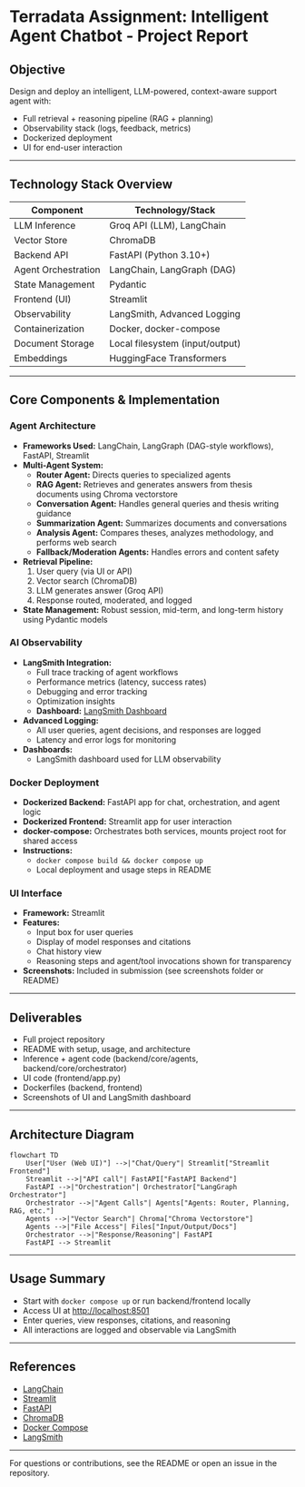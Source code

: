 # Terradata Assignment: Intelligent Agent Chatbot - Project Report

## Objective
Design and deploy an intelligent, LLM-powered, context-aware support agent with:
- Full retrieval + reasoning pipeline (RAG + planning)
- Observability stack (logs, feedback, metrics)
- Dockerized deployment
- UI for end-user interaction

---

## Technology Stack Overview

| Component         | Technology/Stack                |
|------------------|---------------------------------|
| LLM Inference    | Groq API (LLM), LangChain       |
| Vector Store     | ChromaDB                        |
| Backend API      | FastAPI (Python 3.10+)          |
| Agent Orchestration | LangChain, LangGraph (DAG)   |
| State Management | Pydantic                        |
| Frontend (UI)    | Streamlit                       |
| Observability    | LangSmith, Advanced Logging     |
| Containerization | Docker, docker-compose          |
| Document Storage | Local filesystem (input/output) |
| Embeddings       | HuggingFace Transformers        |

---

## Core Components & Implementation

### Agent Architecture
- **Frameworks Used:** LangChain, LangGraph (DAG-style workflows), FastAPI, Streamlit
- **Multi-Agent System:**
  - **Router Agent:** Directs queries to specialized agents
  - **RAG Agent:** Retrieves and generates answers from thesis documents using Chroma vectorstore
  - **Conversation Agent:** Handles general queries and thesis writing guidance
  - **Summarization Agent:** Summarizes documents and conversations
  - **Analysis Agent:** Compares theses, analyzes methodology, and performs web search
  - **Fallback/Moderation Agents:** Handles errors and content safety
- **Retrieval Pipeline:**
  1. User query (via UI or API)
  2. Vector search (ChromaDB)
  3. LLM generates answer (Groq API)
  4. Response routed, moderated, and logged
- **State Management:** Robust session, mid-term, and long-term history using Pydantic models

### AI Observability
- **LangSmith Integration:**
  - Full trace tracking of agent workflows
  - Performance metrics (latency, success rates)
  - Debugging and error tracking
  - Optimization insights
  - **Dashboard:** [LangSmith Dashboard](https://smith.langchain.com/)
- **Advanced Logging:**
  - All user queries, agent decisions, and responses are logged
  - Latency and error logs for monitoring
- **Dashboards:**
  - LangSmith dashboard used for LLM observability

### Docker Deployment
- **Dockerized Backend:** FastAPI app for chat, orchestration, and agent logic
- **Dockerized Frontend:** Streamlit app for user interaction
- **docker-compose:** Orchestrates both services, mounts project root for shared access
- **Instructions:**
  - `docker compose build && docker compose up`
  - Local deployment and usage steps in README

### UI Interface
- **Framework:** Streamlit
- **Features:**
  - Input box for user queries
  - Display of model responses and citations
  - Chat history view
  - Reasoning steps and agent/tool invocations shown for transparency
- **Screenshots:** Included in submission (see screenshots folder or README)

---

## Deliverables
- Full project repository
- README with setup, usage, and architecture
- Inference + agent code (backend/core/agents, backend/core/orchestrator)
- UI code (frontend/app.py)
- Dockerfiles (backend, frontend)
- Screenshots of UI and LangSmith dashboard

---

## Architecture Diagram
```mermaid
flowchart TD
    User["User (Web UI)"] -->|"Chat/Query"| Streamlit["Streamlit Frontend"]
    Streamlit -->|"API call"| FastAPI["FastAPI Backend"]
    FastAPI -->|"Orchestration"| Orchestrator["LangGraph Orchestrator"]
    Orchestrator -->|"Agent Calls"| Agents["Agents: Router, Planning, RAG, etc."]
    Agents -->|"Vector Search"| Chroma["Chroma Vectorstore"]
    Agents -->|"File Access"| Files["Input/Output/Docs"]
    Orchestrator -->|"Response/Reasoning"| FastAPI
    FastAPI --> Streamlit
```

---

## Usage Summary
- Start with `docker compose up` or run backend/frontend locally
- Access UI at [http://localhost:8501](http://localhost:8501)
- Enter queries, view responses, citations, and reasoning
- All interactions are logged and observable via LangSmith

---

## References
- [LangChain](https://python.langchain.com/)
- [Streamlit](https://streamlit.io/)
- [FastAPI](https://fastapi.tiangolo.com/)
- [ChromaDB](https://www.trychroma.com/)
- [Docker Compose](https://docs.docker.com/compose/)
- [LangSmith](https://smith.langchain.com/)

---

For questions or contributions, see the README or open an issue in the repository. 